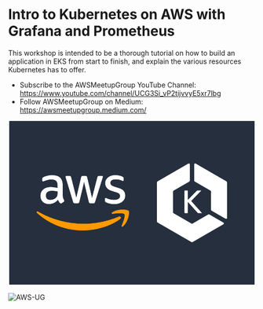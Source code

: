 # Intro to Kubernetes on AWS with Grafana and Prometheus

This workshop is intended to be a thorough tutorial on how to build an application in EKS from start to finish, and explain the various resources Kubernetes has to offer.

- Subscribe to the AWSMeetupGroup YouTube Channel: https://www.youtube.com/channel/UCG3Si_vP2tijvvyE5xr7lbg
- Follow AWSMeetupGroup on Medium: https://awsmeetupgroup.medium.com/

<p align="center">
  <img src="./images/AWS-K8s.png" alt="AWS-K8s" width="500">
</p>

<p align="left">
  <img src="./images/AWSMeetupGroupChapterBadge-Light.png.png" alt="AWS-UG" width="275">
</p>
